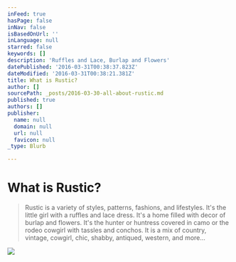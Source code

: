 ```yaml
---
inFeed: true
hasPage: false
inNav: false
isBasedOnUrl: ''
inLanguage: null
starred: false
keywords: []
description: 'Ruffles and Lace, Burlap and Flowers'
datePublished: '2016-03-31T00:38:37.823Z'
dateModified: '2016-03-31T00:38:21.381Z'
title: What is Rustic?
author: []
sourcePath: _posts/2016-03-30-all-about-rustic.md
published: true
authors: []
publisher:
  name: null
  domain: null
  url: null
  favicon: null
_type: Blurb

---
```

# What is Rustic?

> Rustic is a variety of styles, patterns, fashions, and lifestyles. It's the little girl with a ruffles and lace dress. It's a home filled with decor of burlap and flowers. It's the hunter or huntress covered in camo or the rodeo cowgirl with tassles and conchos. It is a mix of country, vintage, cowgirl, chic, shabby, antiqued, western, and more...

![](https://s3-us-west-2.amazonaws.com/the-grid-img/p/793453489a4a460345e121dedb0944c56a934755.jpg)